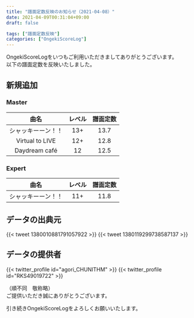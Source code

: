 ```yaml
---
title: "譜面定数反映のお知らせ（2021-04-08）"
date: 2021-04-09T00:31:04+09:00
draft: false

tags: ["譜面定数反映"]
categories: ["OngekiScoreLog"]
---
```


OngekiScoreLogをいつもご利用いただきましてありがとうございます。  
以下の譜面定数を反映いたしました。

<!--more-->

## 新規追加

### Master

| 曲名 | レベル | 譜面定数 |
|:-:|:-:|:-:|
| シャッキーーン！！ | 13+ | 13.7 |
| Virtual to LIVE | 12+ | 12.8 |
| Daydream café | 12 | 12.5 |

### Expert

| 曲名 | レベル | 譜面定数 |
|:-:|:-:|:-:|
| シャッキーーン！！ | 11+ | 11.8 |

## データの出典元

{{< tweet 1380010881791057922 >}}
{{< tweet 1380119299738587137 >}}

## データの提供者

{{< twitter_profile id="agori_CHUNITHM" >}}
{{< twitter_profile id="RKS49019722" >}}

（順不同　敬称略）  
ご提供いただき誠にありがとうございます。

引き続きOngekiScoreLogをよろしくお願いいたします。
